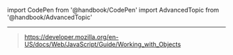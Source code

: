 import CodePen from '@handbook/CodePen'
import AdvancedTopic from '@handbook/AdvancedTopic'

---

> https://developer.mozilla.org/en-US/docs/Web/JavaScript/Guide/Working_with_Objects
